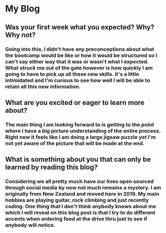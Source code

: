 # My Blog # 

## Was your first week what you expected? Why? Why not? ##

### Going into this, I didn't have any preconceptions about what the bootcamp would be like or how it would be structured so I can't say either way that it was or wasn't what I expected. What struck me out of the gate however is how quickly I am going to have to pick up all these new skills. It's a little intimidated and I'm curious to see how well I will be able to retain all this new information. 

## What are you excited or eager to learn more about? ##

### The main thing I am looking forward to is getting to the point where I have a big picture understanding of the entire process. Right now it feels like I am doing a large jigsaw puzzle yet I'm not yet aware of the picture that will be made at the end. ###

## What is something about you that can only be learned by reading this blog? ##

### Considering we all pretty much have our lives open sourced through social media by now not much remains a mystery. I am originally from New Zealand and moved here in 2019. My main hobbies are playing guitar, rock climbing and just recently coding. One thing that I don't think anybody knows about me which I will reveal on this blog post is that I try to do different accents when ordering food at the drive thru just to see if anybody will notice. 
